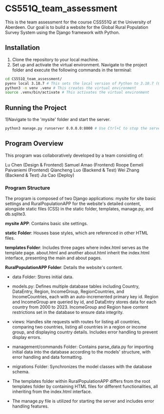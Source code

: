 # CS551Q_team_assessment
This is the team assessment for the course CSS551Q at the University of Aberdeen. Our goal is to build a website for the Global Rural Population Survey System using the Django framework with Python.

## Installation
1) Clone the repository to your local machine.
2) Set up and activate the virtual environment. Navigate to the project folder and execute the following commands in the terminal:
``` bash
cd CS551Q_team_assessment/
pyenv local 3.10.7 # This sets the local version of Python to 3.10.7 (Optional)
python3 -m venv .venv # This creates the virtual environment
source .venv/bin/activate # This activates the virtual environment
```
## Running the Project
1)Navigate to the 'mysite' folder and start the server.
```bash
python3 manage.py runserver 0.0.0.0:8000 # Use Ctrl+C to stop the server.
```

## Program  Overview
This program was collaboratively developed by a team consisting of:

Lu Chen (Design & Frontend)
Samuel Amao (Frontend)
Roope Eemeli Paivaniemi (Frontend)
Qiancheng Luo (Backend & Test)
Wei Zhang (Backend & Test)
Jia Cao (Deploy)

### Program Structure
The program is composed of two Django applications: mysite for site basic settings and RuralPopulationAPP for the website's detailed content, alongside static files (CSS) in the static folder, templates, manage.py, and db.sqlite3.

**mysite APP**: Contains basic site settings.

**static Folder**: Houses base styles, which are referenced in other HTML files.

**templates Folder**: Includes three pages where index.html serves as the template page. about.html and another about.html inherit the index.html interface, presenting the main and about pages.

**RuralPopulationAPP Folder**: Details the website's content.

* data Folder: Stores initial data.
* models.py: Defines multiple database tables including Country, DataEntry, Region, IncomeGroup, RegionCountries, and IncomeCountries, each with an auto-incremented primary key id. Region and IncomeGroup are queried by id, and DataEntry stores data for each country from 2000 to 2023. IncomeGroup and Region have content restrictions set in the database to ensure data integrity.
* views: Handles site requests with routes for listing all countries, comparing two countries, listing all countries in a region or income group, and displaying country details. Includes error handling to prevent display errors.

* management/commands Folder: Contains parse_data.py for importing initial data into the database according to the models' structure, with error handling and data formatting.

* migrations Folder: Synchronizes the model classes with the database schema.

* The templates folder within RuralPopulationAPP differs from the root templates folder by containing HTML files for different functionalities, all inheriting from the index.html interface.

* The manage.py file is utilized for starting the server and includes error handling features.